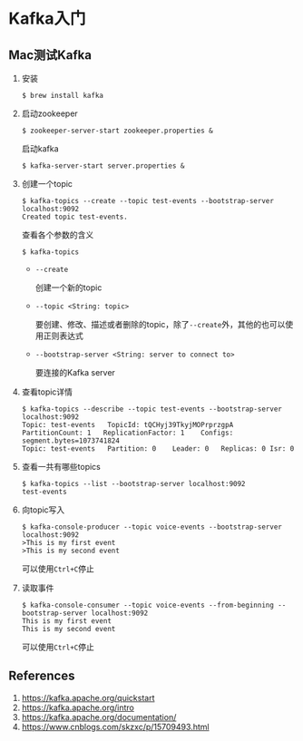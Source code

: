 # Kafka入门

## Mac测试Kafka

1. 安装

   ```
   $ brew install kafka
   ```

2. 启动zookeeper

   ```
   $ zookeeper-server-start zookeeper.properties &
   ```

   启动kafka

   ```
   $ kafka-server-start server.properties &
   ```

3. 创建一个topic

   ```
   $ kafka-topics --create --topic test-events --bootstrap-server localhost:9092
   Created topic test-events.
   ```

   查看各个参数的含义

   ```
   $ kafka-topics
   ```

   - `--create`

     创建一个新的topic

   - `--topic <String: topic>`

     要创建、修改、描述或者删除的topic，除了`--create`外，其他的也可以使用正则表达式

   - `--bootstrap-server <String: server to connect to>`

     要连接的Kafka server

4. 查看topic详情

   ```
   $ kafka-topics --describe --topic test-events --bootstrap-server localhost:9092
   Topic: test-events	TopicId: tQCHyj39TkyjMOPrprzgpA	PartitionCount: 1	ReplicationFactor: 1	Configs: segment.bytes=1073741824
   Topic: test-events	Partition: 0	Leader: 0	Replicas: 0	Isr: 0
   ```

5. 查看一共有哪些topics

   ```
   $ kafka-topics --list --bootstrap-server localhost:9092
   test-events
   ```

6. 向topic写入

   ```
   $ kafka-console-producer --topic voice-events --bootstrap-server localhost:9092
   >This is my first event
   >This is my second event
   ```

   可以使用`Ctrl+C`停止

7. 读取事件

   ```
   $ kafka-console-consumer --topic voice-events --from-beginning --bootstrap-server localhost:9092
   This is my first event
   This is my second event
   ```

   可以使用`Ctrl+C`停止



## References

1. https://kafka.apache.org/quickstart
2. https://kafka.apache.org/intro
3. https://kafka.apache.org/documentation/
4. https://www.cnblogs.com/skzxc/p/15709493.html